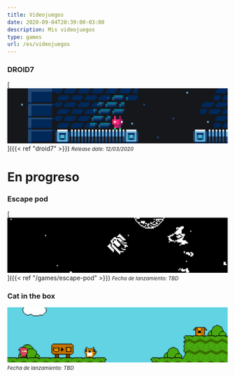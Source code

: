 ```yaml
---
title: Videojuegos
date: 2020-09-04T20:39:00-03:00
description: Mis videojuegos
type: games
url: /es/videojuegos
---
```


### DROID7

[![DROID7](droid7.gif)]({{< ref "droid7" >}})
<small>_Release date: 12/03/2020_</small>

# En progreso

### Escape pod

[![Escape pod](escape_pod.png)]({{< ref "/games/escape-pod" >}})
<small>_Fecha de lanzamiento: TBD_</small>

### Cat in the box

![Cat in the box](cat_in_the_box.png)
<small>_Fecha de lanzamiento: TBD_</small>
